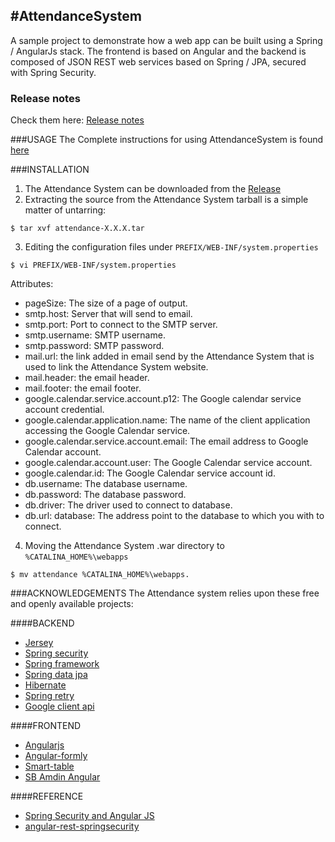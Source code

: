 #AttendanceSystem
---

A sample project to demonstrate how a web app can be built using a Spring / AngularJs stack. The frontend is based on Angular and the backend is composed of JSON REST web services based on Spring / JPA, secured with Spring Security.

### Release notes
Check them here: [Release notes](https://github.com/infinitiessoft/AttendenceSystem/blob/master/RELEASENOTES.md)

###USAGE
The Complete instructions for using AttendanceSystem is found [here](http://infinitiessoft.github.io/AttendenceSystem/)

###INSTALLATION
1. The Attendance System can be downloaded from the [Release](https://github.com/infinitiessoft/AttendenceSystem/releases)
2. Extracting the source from the Attendance System tarball is a simple matter of untarring:

  ```
  $ tar xvf attendance-X.X.X.tar
  ```
3. Editing the configuration files under `PREFIX/WEB-INF/system.properties`
  ```
  $ vi PREFIX/WEB-INF/system.properties
  ```
  Attributes:
  - pageSize: The size of a page of output.
  - smtp.host: Server that will send to email.
  - smtp.port: Port to connect to the SMTP server.
  - smtp.username: SMTP username. 
  - smtp.password: SMTP password.
  - mail.url: the link added in email send by the Attendance System that is used to link the Attendance System website.
  - mail.header: the email header.
  - mail.footer: the email footer.
  - google.calendar.service.account.p12: The Google calendar service account credential.
  - google.calendar.application.name: The name of the client application accessing the Google Calendar service.
  - google.calendar.service.account.email: The email address to Google Calendar account.
  - google.calendar.account.user: The Google Calendar service account.
  - google.calendar.id: The Google Calendar service account id.
  - db.username: The database username.
  - db.password: The database password.
  - db.driver: The driver used to connect to database.
  - db.url: database: The address point to the database to which you with to connect.

4. Moving the Attendance System .war directory to `%CATALINA_HOME%\webapps`
  ```
  $ mv attendance %CATALINA_HOME%\webapps.
  ```


###ACKNOWLEDGEMENTS
The Attendance system relies upon these free and openly available projects:

####BACKEND
- [Jersey](https://jersey.java.net/)
- [Spring security](http://projects.spring.io/spring-security/)
- [Spring framework](https://projects.spring.io/spring-framework/)
- [Spring data jpa](http://projects.spring.io/spring-data-jpa/)
- [Hibernate](http://hibernate.org/orm/)
- [Spring retry](https://github.com/spring-projects/spring-retry)
- [Google client api](https://developers.google.com/api-client-library/java/)

####FRONTEND
- [Angularjs](https://angularjs.org/)
- [Angular-formly](http://angular-formly.com/)
- [Smart-table](http://lorenzofox3.github.io/smart-table-website/)
- [SB Amdin Angular](http://startangular.com/product/sb-admin-angular-theme/)

####REFERENCE
- [Spring Security and Angular JS](https://spring.io/guides/tutorials/spring-security-and-angular-js/)
- [angular-rest-springsecurity](https://github.com/philipsorst/angular-rest-springsecurity)


